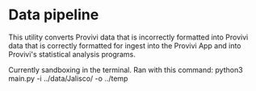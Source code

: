 # Data pipeline

This utility converts Provivi data that is incorrectly formatted into Provivi data that is correctly formatted for
ingest into the Provivi App and into Provivi's statistical analysis programs.

Currently sandboxing in the terminal. Ran with this command:
python3 main.py -i ../data/Jalisco/ -o ../temp
